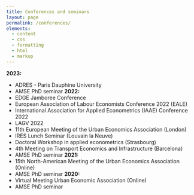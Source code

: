 ```yaml
---
title: Conferences and seminars
layout: page
permalink: /conferences/
elements:
  - content
  - css
  - formatting
  - html
  - markup  
---
```



**2023:**
  * ADRES - Paris Dauphine University
  * AMSE PhD seminar
**2022:** 
  * EDGE Jamboree Conference
  * European Association of Labour Economists Conference 2022 (EALE)
  * International Association for Applied Econometrics (IAAE) Conference 2022
  * LAGV 2022
  * 11th European Meeting of the Urban Economics Association (London)
  * IRES Lunch Seminar (Louvain la Neuve)
  * Doctoral Workshop in applied econometrics (Strasbourg)
  * 4th Meeting on Transport Economics and Infrastructure (Barcelona)
  * AMSE PhD seminar
**2021:**
  * 15th North-American Meeting of the Urban Economics Association (Online)
  * AMSE PhD seminar
**2020:**
  * Virtual Meeting Urban Economic Association (Online)
  * AMSE PhD seminar

